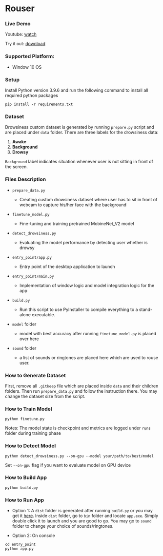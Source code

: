 # Rouser

### Live Demo
Youtube: [watch](https://youtu.be/far2xwE4dbc)

Try it out: [download](https://github.com/IvanLauLinTiong/rouser/releases/download/v0.0.1/dist.7z)

### Supported Platform:
 - Window 10 OS

### Setup
Install Python version 3.9.6 and run the following command to install all required python packages
```console
pip install -r requirements.txt
```

### Dataset
Drowsiness custom dataset is generated by running `prepare.py` script and are placed under `data` folder. There are three labels for the drowsiness data:
1. **Awake**
2. **Background**
3. **Drowsy**

`Background` label indicates situation whenever user is not sitting in front of the screen.

### Files Description
- `prepare_data.py`
    - Creating custom drowsiness dataset where user has to sit in front of webcam to capture his/her face with the background

- `finetune_model.py`
    - Fine-tuning and training pretrained MobineNet_V2 model

- `detect_drowsiness.py`
    - Evaluating the model performance by detecting user whether is drowsy

- `entry_point/app.py`
    - Entry point of the desktop application to launch

- `entry_point/main.py`
    - Implementation of window logic and model integration logic for the app

- `build.py`
    - Run this script to use PyInstaller to compile everything to a stand-alone executable.

- `model` folder
    - model with best accuracy after running `finetune_model.py` is placed over here

- `sound` folder
    - a list of sounds or ringtones are placed here which are used to rouse user. 

### How to Generate Dataset
First, remove all `.gitkeep` file which are placed inside `data` and their children folders. Then run `prepare_data.py` and follow the instruction there. You may change the dataset size
from the script.

### How to Train Model
```console
python finetune.py
```
Notes: The model state is checkpoint and metrics are logged under `runs` folder during training phase

### How to Detect Model
```console
python detect_drowsiness.py --on-gpu --model your/path/to/best/model 
```
Set `--on-gpu` flag if you want to evaluate model on GPU device

### How to Build App
```console
python build.py
```

### How to Run App
- Option 1: A `dist` folder is generated after running `build.py` or you may get it [here](https://github.com/IvanLauLinTiong/rouser/releases/download/v0.0.1/dist.7z). Inside `dist` folder, go to `bin` folder and locate `app.exe`. Simply double click it to launch and you are good to go. You may go to `sound` folder to change your choice of sounds/ringtones.

- Option 2: On console
```console
cd entry_point
python app.py
```
